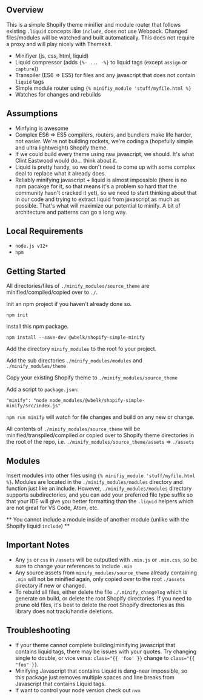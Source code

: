 ## Overview

This is a simple Shopify theme minifier and module router that follows existing `.liquid` concepts like `include`, does not use Webpack. Changed files/modules will be watched and built automatically. This does not require a proxy and will play nicely with Themekit.

- Minifiyer (js, css, html, liquid)
- Liquid compressor (adds `{%- ... -%}` to liquid tags (except `assign` or `capture`))
- Transpiler (ES6 => ES5) for files and any javascript that does not contain `liquid` tags
- Simple module router using `{% minifiy_module 'stuff/myfile.html %}`
- Watches for changes and rebuilds

## Assumptions

- Minfying is awesome
- Complex ES6 => ES5 compilers, routers, and bundlers make life harder, not easier. We're not building rockets, we're coding a (hopefully simple and ultra lightweight) Shopify theme.
- If we could build every theme using raw javascript, we should. It's what Clint Eastwood would do... think about it.
- Liquid is pretty handy, so we don't need to come up with some complex deal to replace what it already does.
- Reliably minifying javascript + liquid is almost impossible (there is no npm pacakge for it, so that means it's a problem so hard that the community hasn't cracked it yet), so we need to start thinking about that in our code and trying to extract liquid from javascript as much as possible. That's what will maximize our potential to minify. A bit of architecture and patterns can go a long way.

## Local Requirements

- `node.js v12+`
- `npm`

## Getting Started

All directories/files of `./minify_modules/source_theme` are minified/compiled/copied over to `./`.

Init an npm project if you haven't already done so.

```
npm init
```

Install this npm package.

```
npm install --save-dev @wbelk/shopify-simple-minify
```

Add the directory `minify_modules` to the root fo your project.

Add the sub directories `./minify_modules/modules` and `./minify_modules/theme`

Copy your existing Shopify theme to `./minify_modules/source_theme`

Add a script to `package.json`:

```
"minify": "node node_modules/@wbelk/shopify-simple-minify/src/index.js"
```

`npm run minify` will watch for file changes and build on any new or change.

All contents of `./minify_modules/source_theme` will be minified/transpiled/compiled or copied over to Shopify theme directories in the root of the repo, i.e. `./minify_modules/source_theme/assets` => `./assets`

## Modules

Insert modules into other files using `{% minifiy_module 'stuff/myfile.html %}`. Modules are located in the `./minify_modules/modules` directory and function just like an include. However, `./minify_modules/modules` directory supports subdirectories, and you can add your preferred file type suffix so that your IDE will give you better formatting than the `.liquid` helpers which are not great for VS Code, Atom, etc.

** You cannot include a module inside of another module (unlike with the Shopify liquid `include`) **

## Important Notes

- Any `js` or `css` in `/assets` will be outputted with `.min.js` or `.min.css`, so be sure to change your references to include `.min`
- Any source assets from `minify_modules/source_theme` already containing `.min` will not be minified again, only copied over to the root `./assets` directory if new or changed.
- To rebuild all files, either delete the file `./.minify_changelog` which is generate on build, or delete the root Shopify directories. If you need to prune old files, it's best to delete the root Shopify directories as this library does not track/handle deletions.

## Troubleshooting

- If your theme cannot complete building/minifying javascript that contains liquid tags, there may be issues with your quotes. Try changing single to double, or vice versa: `class="{{ 'foo' }}` change to `class="{{ "foo" }}`.
- Minifying Javascript that contains Liquid is dang-near impossible, so this package just removes multiple spaces and line breaks from Javascript that contains Liquid tags.
- If want to control your node version check out `nvm`
